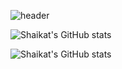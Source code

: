 ![header](https://capsule-render.vercel.app/api?text=Hello%World!&fontColor=d6ace6)




![Shaikat's GitHub stats](https://github-readme-stats.vercel.app/api?username=shaikats&show_icons=true&theme=radical)

![Shaikat's GitHub stats](https://github-readme-stats.vercel.app/api?username=shaikats&show_icons=true&theme=chartreuse-dark)


